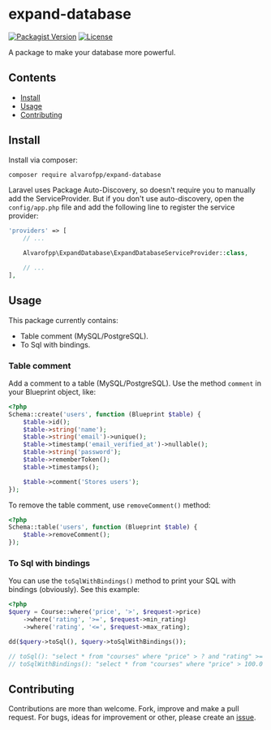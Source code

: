# expand-database
[![Packagist Version](https://img.shields.io/packagist/v/alvarofpp/expand-database)](https://packagist.org/packages/alvarofpp/expand-database)
[![License](https://img.shields.io/badge/license-MIT-brightgreen.svg)](https://github.com/alvarofpp/laravel-expand-database/blob/master/LICENSE)

A package to make your database more powerful.

## Contents
  - [Install](#install)
  - [Usage](#usage)
  - [Contributing](#contributing)

## Install
Install via composer:
```bash
composer require alvarofpp/expand-database
```

Laravel uses Package Auto-Discovery, so doesn't require you to manually add the ServiceProvider.
But if you don't use auto-discovery, open the `config/app.php` file and add the following line to register the service provider:
```php
'providers' => [
    // ...

    Alvarofpp\ExpandDatabase\ExpandDatabaseServiceProvider::class,

    // ...
],
```

## Usage
This package currently contains:
- Table comment (MySQL/PostgreSQL).
- To Sql with bindings.

### Table comment
Add a comment to a table (MySQL/PostgreSQL).
Use the method `comment` in your Blueprint object, like:
```php
<?php
Schema::create('users', function (Blueprint $table) {
    $table->id();
    $table->string('name');
    $table->string('email')->unique();
    $table->timestamp('email_verified_at')->nullable();
    $table->string('password');
    $table->rememberToken();
    $table->timestamps();

    $table->comment('Stores users');
});
```

To remove the table comment, use `removeComment()` method:
```php
<?php
Schema::table('users', function (Blueprint $table) {
    $table->removeComment();
});
```

### To Sql with bindings
You can use the `toSqlWithBindings()` method to print your SQL with bindings (obviously). See this example:

```php
<?php
$query = Course::where('price', '>', $request->price)
    ->where('rating', '>=', $request->min_rating)
    ->where('rating', '<=', $request->max_rating);

dd($query->toSql(), $query->toSqlWithBindings());

// toSql(): "select * from "courses" where "price" > ? and "rating" >= ? and "rating" <= ?"
// toSqlWithBindings(): "select * from "courses" where "price" > 100.0 and "rating" >= 4.3 and "rating" <= 5.0"
```

## Contributing
Contributions are more than welcome. Fork, improve and make a pull request. For bugs, ideas for improvement or other, please create an [issue](https://github.com/alvarofpp/laravel-expand-database/issues).
